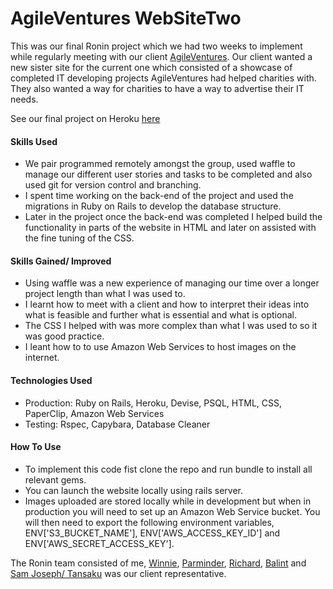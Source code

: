 # AgileVentures WebSiteTwo

This was our final Ronin project which we had two weeks to implement while regularly meeting with our client [AgileVentures](http://www.agileventures.org). Our client wanted a new sister site for the current one which consisted of a showcase of completed IT developing projects AgileVentures had helped charities with. They also wanted a way for charities to have a way to advertise their IT needs.

See our final project on Heroku [here](https://fathomless-plateau-2837.herokuapp.com)

#### Skills Used

- We pair programmed remotely amongst the group, used waffle to manage our different user stories and tasks to be completed and also used git for version control and branching.
- I spent time working on the back-end of the project and used the migrations in Ruby on Rails to develop the database structure.
- Later in the project once the back-end was completed I helped build the functionality in parts of the website in HTML and later on assisted with the fine tuning of the CSS.

#### Skills Gained/ Improved

- Using waffle was a new experience of managing our time over a longer project length than what I was used to.
- I learnt how to meet with a client and how to interpret their ideas into what is feasible and further what is essential and what is optional.
- The CSS I helped with was more complex than what I was used to so it was good practice.
- I leant how to to use Amazon Web Services to host images on the internet.

#### Technologies Used

- Production: Ruby on Rails, Heroku, Devise, PSQL, HTML, CSS, PaperClip, Amazon Web Services
- Testing: Rspec, Capybara, Database Cleaner

#### How To Use

- To implement this code fist clone the repo and run bundle to install all relevant gems.
- You can launch the website locally using rails server. 
- Images uploaded are stored locally while in development but when in production you will need to set up an Amazon Web Service bucket. You will then need to export the following environment variables, ENV['S3_BUCKET_NAME'], ENV['AWS_ACCESS_KEY_ID'] and ENV['AWS_SECRET_ACCESS_KEY'].

The Ronin team consisted of me, [Winnie](https://github.com/winnieau), [Parminder](https://github.com/ajitsy), [Richard](https://github.com/RichardCharman), [Balint](https://github.com/squarebe) and [Sam Joseph/ Tansaku](https://github.com/tansaku) was our client representative.